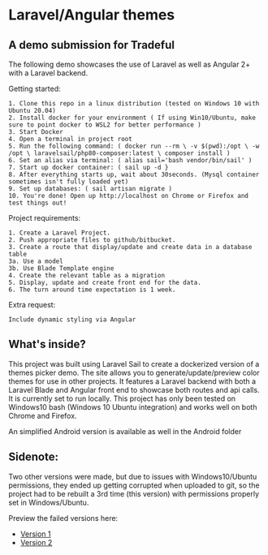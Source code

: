 <h1>Laravel/Angular themes</h1>
<h2>A demo submission for Tradeful</h2>

The following demo showcases the use of Laravel as well as Angular 2+ with a Laravel backend. 

Getting started: 
    
    1. Clone this repo in a linux distribution (tested on Windows 10 with Ubuntu 20.04)
    2. Install docker for your environment ( If using Win10/Ubuntu, make sure to point docker to WSL2 for better performance )
    3. Start Docker
    4. Open a terminal in project root
    5. Run the following command: ( docker run --rm \ -v $(pwd):/opt \ -w /opt \ laravelsail/php80-composer:latest \ composer install )
    6. Set an alias via terminal: ( alias sail='bash vendor/bin/sail' )
    7. Start up docker container: ( sail up -d }
    8. After everything starts up, wait about 30seconds. (Mysql container sometimes isn't fully loaded yet)
    9. Set up databases: ( sail artisan migrate )
    10. You're done! Open up http://localhost on Chrome or Firefox and test things out!


Project requirements:

    1. Create a Laravel Project.
    2. Push appropriate files to github/bitbucket.
    3. Create a route that display/update and create data in a database table
    3a. Use a model
    3b. Use Blade Template engine
    4. Create the relevant table as a migration
    5. Display, update and create front end for the data.
    6. The turn around time expectation is 1 week.
    
Extra request: 

    Include dynamic styling via Angular
    
<h2>What's inside?</h2>
<p>This project was built using Laravel Sail to create a dockerized version of a themes picker demo. The site allows you to generate/update/preview color themes for use in other projects. It features a Laravel backend with both a Laravel Blade and Angular front end to showcase both routes and api calls. It is currently set to run locally. This project has only been tested on Windows10 bash (Windows 10 Ubuntu integration) and works well on both Chrome and Firefox.</p>
 
 <p>An simplified Android version is available as well in the Android folder</p>

<h2>Sidenote:</h2> 
<p> Two other versions were made, but due to issues with Windows10/Ubuntu permissions, they ended up getting corrupted when uploaded to git, so the project had to be rebuilt a 3rd time (this version) with permissions properly set in Windows/Ubuntu. </p>

Preview the failed versions here: 
    <ul>
        <li><a href="https://github.com/Cypucoder/DockerDemo">Version 1</a></li>
        <li><a href="https://github.com/Cypucoder/BCusonThemes">Version 2</a></li>
    <ul>
